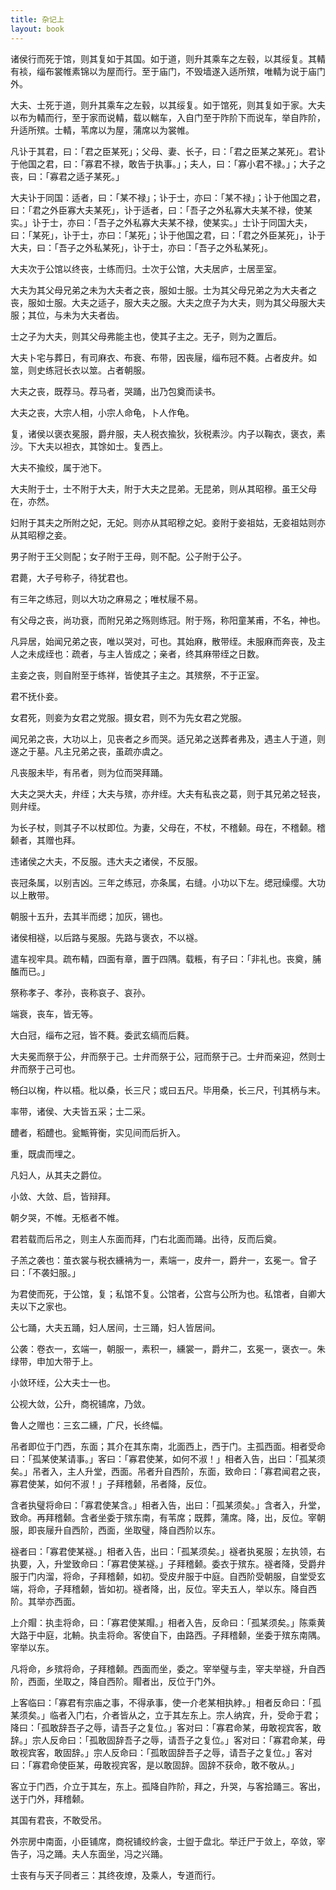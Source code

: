 ```yaml
---
title: 杂记上
layout: book
---
```


诸侯行而死于馆，则其复如于其国。如于道，则升其乘车之左毂，以其绥复。其輤有裧，缁布裳帷素锦以为屋而行。至于庙门，不毁墙遂入适所殡，唯輤为说于庙门外。

大夫、士死于道，则升其乘车之左毂，以其绥复。如于馆死，则其复如于家。大夫以布为輤而行，至于家而说輤，载以輲车，入自门至于阼阶下而说车，举自阼阶，升适所殡。士輤，苇席以为屋，蒲席以为裳帷。

凡讣于其君，曰：「君之臣某死」；父母、妻、长子，曰：「君之臣某之某死」。君讣于他国之君，曰：「寡君不禄，敢告于执事。」；夫人，曰：「寡小君不禄。」；大子之丧，曰：「寡君之适子某死。」

大夫讣于同国：适者，曰：「某不禄」；讣于士，亦曰：「某不禄」；讣于他国之君，曰：「君之外臣寡大夫某死」，讣于适者，曰：「吾子之外私寡大夫某不禄，使某实。」讣于士，亦曰：「吾子之外私寡大夫某不禄，使某实。」士讣于同国大夫，曰：「某死」，讣于士，亦曰：「某死」；讣于他国之君，曰：「君之外臣某死」，讣于大夫，曰：「吾子之外私某死」，讣于士，亦曰：「吾子之外私某死」。

大夫次于公馆以终丧，士练而归。士次于公馆，大夫居庐，士居垩室。

大夫为其父母兄弟之未为大夫者之丧，服如士服。士为其父母兄弟之为大夫者之丧，服如士服。大夫之适子，服大夫之服。大夫之庶子为大夫，则为其父母服大夫服；其位，与未为大夫者齿。

士之子为大夫，则其父母弗能主也，使其子主之。无子，则为之置后。

大夫卜宅与葬日，有司麻衣、布衰、布带，因丧屦，缁布冠不蕤。占者皮弁。如筮，则史练冠长衣以筮。占者朝服。

大夫之丧，既荐马。荐马者，哭踊，出乃包奠而读书。

大夫之丧，大宗人相，小宗人命龟，卜人作龟。

复，诸侯以褒衣冕服，爵弁服，夫人税衣揄狄，狄税素沙。内子以鞠衣，褒衣，素沙。下大夫以袒衣，其馀如士。复西上。

大夫不揄绞，属于池下。

大夫附于士，士不附于大夫，附于大夫之昆弟。无昆弟，则从其昭穆。虽王父母在，亦然。

妇附于其夫之所附之妃，无妃。则亦从其昭穆之妃。妾附于妾祖姑，无妾祖姑则亦从其昭穆之妾。

男子附于王父则配；女子附于王母，则不配。公子附于公子。

君薨，大子号称子，待犹君也。

有三年之练冠，则以大功之麻易之；唯杖屦不易。

有父母之丧，尚功衰，而附兄弟之殇则练冠。附于殇，称阳童某甫，不名，神也。

凡异居，始闻兄弟之丧，唯以哭对，可也。其始麻，散带绖。未服麻而奔丧，及主人之未成绖也：疏者，与主人皆成之；亲者，终其麻带绖之日数。

主妾之丧，则自附至于练祥，皆使其子主之。其殡祭，不于正室。

君不抚仆妾。

女君死，则妾为女君之党服。摄女君，则不为先女君之党服。

闻兄弟之丧，大功以上，见丧者之乡而哭。适兄弟之送葬者弗及，遇主人于道，则遂之于墓。凡主兄弟之丧，虽疏亦虞之。

凡丧服未毕，有吊者，则为位而哭拜踊。

大夫之哭大夫，弁绖；大夫与殡，亦弁绖。大夫有私丧之葛，则于其兄弟之轻丧，则弁绖。

为长子杖，则其子不以杖即位。为妻，父母在，不杖，不稽颡。母在，不稽颡。稽颡者，其赠也拜。

违诸侯之大夫，不反服。违大夫之诸侯，不反服。

丧冠条属，以别吉凶。三年之练冠，亦条属，右缝。小功以下左。缌冠缲缨。大功以上散带。

朝服十五升，去其半而缌；加灰，锡也。

诸侯相襚，以后路与冕服。先路与褒衣，不以襚。

遣车视牢具。疏布輤，四面有章，置于四隅。载粻，有子曰：「非礼也。丧奠，脯醢而已。」

祭称孝子、孝孙，丧称哀子、哀孙。

端衰，丧车，皆无等。

大白冠，缁布之冠，皆不蕤。委武玄缟而后蕤。

大夫冕而祭于公，弁而祭于己。士弁而祭于公，冠而祭于己。士弁而亲迎，然则士弁而祭于己可也。

畅臼以椈，杵以梧。枇以桑，长三尺；或曰五尺。毕用桑，长三尺，刊其柄与末。

率带，诸侯、大夫皆五采；士二采。

醴者，稻醴也。瓮甒筲衡，实见间而后折入。

重，既虞而埋之。

凡妇人，从其夫之爵位。

小敛、大敛、启，皆辩拜。

朝夕哭，不帷。无柩者不帷。

君若载而后吊之，则主人东面而拜，门右北面而踊。出待，反而后奠。

子羔之袭也：茧衣裳与税衣纁袡为一，素端一，皮弁一，爵弁一，玄冕一。曾子曰：「不袭妇服。」

为君使而死，于公馆，复；私馆不复。公馆者，公宫与公所为也。私馆者，自卿大夫以下之家也。

公七踊，大夫五踊，妇人居间，士三踊，妇人皆居间。

公袭：卷衣一，玄端一，朝服一，素积一，纁裳一，爵弁二，玄冕一，褒衣一。朱绿带，申加大带于上。

小敛环绖，公大夫士一也。

公视大敛，公升，商祝铺席，乃敛。

鲁人之赠也：三玄二纁，广尺，长终幅。

吊者即位于门西，东面；其介在其东南，北面西上，西于门。主孤西面。相者受命曰：「孤某使某请事。」客曰：「寡君使某，如何不淑！」相者入告，出曰：「孤某须矣。」吊者入，主人升堂，西面。吊者升自西阶，东面，致命曰：「寡君闻君之丧，寡君使某，如何不淑！」子拜稽颡，吊者降，反位。

含者执璧将命曰：「寡君使某含。」相者入告，出曰：「孤某须矣。」含者入，升堂，致命。再拜稽颡。含者坐委于殡东南，有苇席；既葬，蒲席。降，出，反位。宰朝服，即丧屦升自西阶，西面，坐取璧，降自西阶以东。

襚者曰：「寡君使某襚。」相者入告，出曰：「孤某须矣。」襚者执冕服；左执领，右执要，入，升堂致命曰：「寡君使某襚。」子拜稽颡。委衣于殡东。襚者降，受爵弁服于门内溜，将命，子拜稽颡，如初。受皮弁服于中庭。自西阶受朝服，自堂受玄端，将命，子拜稽颡，皆如初。襚者降，出，反位。宰夫五人，举以东。降自西阶。其举亦西面。

上介賵：执圭将命，曰：「寡君使某賵。」相者入告，反命曰：「孤某须矣。」陈乘黄大路于中庭，北輈。执圭将命。客使自下，由路西。子拜稽颡，坐委于殡东南隅。宰举以东。

凡将命，乡殡将命，子拜稽颡。西面而坐，委之。宰举璧与圭，宰夫举襚，升自西阶，西面，坐取之，降自西阶。賵者出，反位于门外。

上客临曰：「寡君有宗庙之事，不得承事，使一介老某相执綍。」相者反命曰：「孤某须矣。」临者入门右，介者皆从之，立于其左东上。宗人纳宾，升，受命于君；降曰：「孤敢辞吾子之辱，请吾子之复位。」客对曰：「寡君命某，毋敢视宾客，敢辞。」宗人反命曰：「孤敢固辞吾子之辱，请吾子之复位。」客对曰：「寡君命某，毋敢视宾客，敢固辞。」宗人反命曰：「孤敢固辞吾子之辱，请吾子之复位。」客对曰：「寡君命使臣某，毋敢视宾客，是以敢固辞。固辞不获命，敢不敬从。」

客立于门西，介立于其左，东上。孤降自阼阶，拜之，升哭，与客拾踊三。客出，送于门外，拜稽颡。

其国有君丧，不敢受吊。

外宗房中南面，小臣铺席，商祝铺绞紟衾，士盥于盘北。举迁尸于敛上，卒敛，宰告子，冯之踊。夫人东面坐，冯之兴踊。

士丧有与天子同者三：其终夜燎，及乘人，专道而行。

